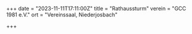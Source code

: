 +++
date = "2023-11-11T17:11:00Z"
title = "Rathaussturm"
verein = "GCC 1981 e.V."
ort = "Vereinssaal, Niederjosbach"

+++
